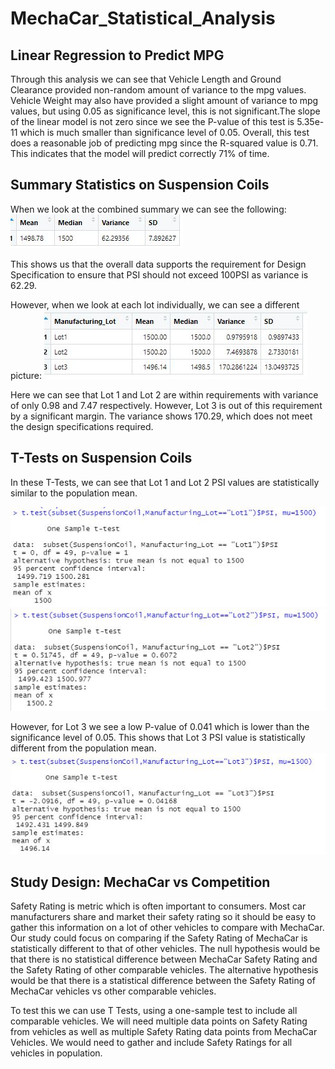 # MechaCar_Statistical_Analysis

## Linear Regression to Predict MPG
Through this analysis we can see that Vehicle Length and Ground Clearance provided non-random amount of variance to the mpg values. Vehicle Weight may also have provided a slight amount of variance to mpg values, but using 0.05 as significance level, this is not significant.The slope of the linear model is not zero since we see the P-value of this test is 5.35e-11 which is much smaller than significance level of 0.05. 
Overall, this test does a reasonable job of predicting mpg since the R-squared value is 0.71. This indicates that the model will predict correctly 71% of time.

## Summary Statistics on Suspension Coils
When we look at the combined summary we can see the following:
<img src = 'TotalSummary.jpg' />

This shows us that the overall data supports the requirement for Design Specification to ensure that PSI should not exceed 100PSI as variance is 62.29. 

However, when we look at each lot individually, we can see a different picture:
<img src = 'LotSummary.jpg' />

Here we can see that Lot 1 and Lot 2 are within requirements with variance of only 0.98 and 7.47 respectively. However, Lot 3 is out of this requirement by a significant margin. The variance shows 170.29, which does not meet the design specifications required. 

## T-Tests on Suspension Coils
In these T-Tests, we can see that Lot 1 and Lot 2 PSI values are statistically similar to the population mean. 

<img src='t_test_Lot1.jpg'/><img src='t_test_Lot2.jpg'/>

However, for Lot 3 we see a low P-value of 0.041 which is lower than the significance level of 0.05. This shows that Lot 3 PSI value is statistically different from the population mean.
<img src='t_test_Lot3.jpg'/>

## Study Design: MechaCar vs Competition
Safety Rating is metric which is often important to consumers. Most car manufacturers share and market their safety rating so it should be easy to gather this information on a lot of other vehicles to compare with MechaCar. Our study could focus on comparing if the Safety Rating of MechaCar is statistically different to that of other vehicles. The null hypothesis would be that there is no statistical difference between MechaCar Safety Rating and the Safety Rating of other comparable vehicles. The alternative hypothesis would be that there is a statistical difference between the Safety Rating of MechaCar vehicles vs other comparable vehicles. 

To test this we can use T Tests, using a one-sample test to include all comparable vehicles. We will need multiple data points on Safety Rating from vehicles as well as multiple Safety Rating data points from MechaCar Vehicles. We would need to gather and include Safety Ratings for all vehicles in population. 



